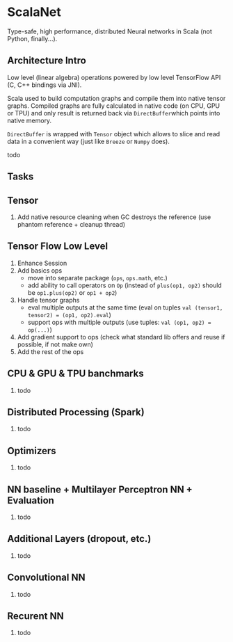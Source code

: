 # ScalaNet

Type-safe, high performance, distributed Neural networks in Scala (not Python, finally...).

## Architecture Intro

Low level (linear algebra) operations powered by low level TensorFlow API (C, C++ bindings via JNI). 

Scala used to build computation graphs and compile them into native tensor graphs.
Compiled graphs are fully calculated in native code (on CPU, GPU or TPU) 
and only result is returned back via `DirectBuffer`which points into native memory. 

`DirectBuffer` is wrapped with `Tensor` object which allows 
to slice and read data in a convenient way (just like `Breeze` or `Numpy` does).

todo

## Tasks

## Tensor
1. Add native resource cleaning when GC destroys the reference 
   (use phantom reference + cleanup thread)

## Tensor Flow Low Level
1. Enhance Session
2. Add basics ops
   - move into separate package (`ops`, `ops.math`, etc.)
   - add ability to call operators on `Op`
     (instead of `plus(op1, op2)` should be `op1.plus(op2)` or `op1 + op2`) 
3. Handle tensor graphs
   - eval multiple outputs at the same time 
     (eval on tuples `val (tensor1, tensor2) = (op1, op2).eval`)
   - support ops with multiple outputs 
     (use tuples: `val (op1, op2) = op(...)`)
4. Add gradient support to ops 
   (check what standard lib offers and reuse if possible, if not make own)
5. Add the rest of the ops

## CPU & GPU & TPU banchmarks
1. todo

## Distributed Processing (Spark)
1. todo

## Optimizers
1. todo

## NN baseline + Multilayer Perceptron NN + Evaluation
1. todo

## Additional Layers (dropout, etc.)
1. todo

## Convolutional NN
1. todo

## Recurent NN
1. todo


